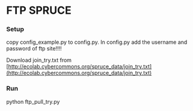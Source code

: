 FTP SPRUCE
===========

### Setup

copy config_example.py to config.py.
In config.py add the username and password of ftp site!!!!

Download join_try.txt from [http://ecolab.cybercommons.org/spruce_data/join_try.txt](http://ecolab.cybercommons.org/spruce_data/join_try.txt)

### Run


python ftp_pull_try.py

